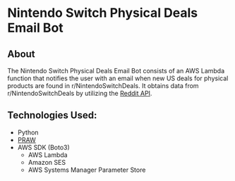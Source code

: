 # Nintendo Switch Physical Deals Email Bot
## About
The Nintendo Switch Physical Deals Email Bot consists of an AWS Lambda function that notifies the user with an email when new US deals for physical products are found in r/NintendoSwitchDeals. It obtains data from r/NintendoSwitchDeals by utilizing the [Reddit API](https://www.reddit.com/dev/api).

## Technologies Used:
- Python
- [PRAW](https://praw.readthedocs.io/en/stable/)
- AWS SDK (Boto3)
  - AWS Lambda
  - Amazon SES
  - AWS Systems Manager Parameter Store

